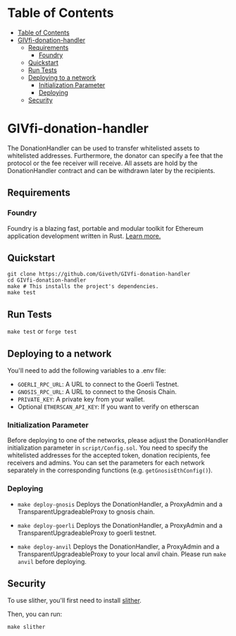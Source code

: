 # Table of Contents
- [Table of Contents](#table-of-contents)
- [GIVfi-donation-handler](#givfi-donation-handler)
  - [Requirements](#requirements)
    - [Foundry](#foundry)
  - [Quickstart](#quickstart)
  - [Run Tests](#run-tests)
  - [Deploying to a network](#deploying-to-a-network)
    - [Initialization Parameter](#initialization-parameter)
    - [Deploying](#deploying)
  - [Security](#security)

# GIVfi-donation-handler
The DonationHandler can be used to transfer whitelisted assets to whitelisted addresses. Furthermore, the donator can specify a fee that the protocol or the fee receiver will receive. All assets are hold by the DonationHandler contract and can be withdrawn later by the recipients.

## Requirements
### Foundry
Foundry is a blazing fast, portable and modular toolkit for Ethereum application development written in Rust.
[Learn more.](https://github.com/foundry-rs/foundry)

## Quickstart
```
git clone https://github.com/Giveth/GIVfi-donation-handler
cd GIVfi-donation-handler
make # This installs the project's dependencies.
make test
```

## Run Tests
`make test`
or
`forge test`


## Deploying to a network

You'll need to add the following variables to a .env file:

- `GOERLI_RPC_URL`: A URL to connect to the Goerli Testnet.
- `GNOSIS_RPC_URL`: A URL to connect to the Gnosis Chain.
- `PRIVATE_KEY`: A private key from your wallet.
- Optional `ETHERSCAN_API_KEY`: If you want to verify on etherscan

### Initialization Parameter

Before deploying to one of the networks, please adjust the DonationHandler initialization parameter in `script/Config.sol`. You need to specify the whitelisted addresses for the accepted token, donation recipients, fee receivers and admins. You can set the parameters for each network separately in the corresponding functions (e.g. `getGnosisEthConfig()`).

### Deploying
- `make deploy-gnosis`
  Deploys the DonationHandler, a ProxyAdmin and a TransparentUpgradeableProxy to gnosis chain.

- `make deploy-goerli`
  Deploys the DonationHandler, a ProxyAdmin and a TransparentUpgradeableProxy to goerli testnet.

- `make deploy-anvil`
Deploys the DonationHandler, a ProxyAdmin and a TransparentUpgradeableProxy to your local anvil chain. Please run `make anvil` before deploying.

## Security
To use slither, you'll first need to install [slither](https://github.com/crytic/slither#how-to-install).

Then, you can run:

`make slither`